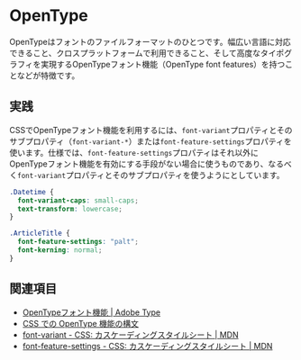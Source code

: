 # OpenType

OpenTypeはフォントのファイルフォーマットのひとつです。幅広い言語に対応できること、クロスプラットフォームで利用できること、そして高度なタイポグラフィを実現するOpenTypeフォント機能（OpenType font features）を持つことなどが特徴です。

## 実践

CSSでOpenTypeフォント機能を利用するには、`font-variant`プロパティとそのサブプロパティ（`font-variant-*`）または`font-feature-settings`プロパティを使います。仕様では、`font-feature-settings`プロパティはそれ以外にOpenTypeフォント機能を有効にする手段がない場合に使うものであり、なるべく`font-variant`プロパティとそのサブプロパティを使うようにとしています。

```css
.Datetime {
  font-variant-caps: small-caps;
  text-transform: lowercase;
}

.ArticleTitle {
  font-feature-settings: "palt";
  font-kerning: normal;
}
```

## 関連項目

- [OpenTypeフォント機能 | Adobe Type](https://www.adobe.com/jp/products/type/opentype.html)
- [CSS での OpenType 機能の構文 ](https://helpx.adobe.com/jp/fonts/using/open-type-syntax.html)
- [font-variant - CSS: カスケーディングスタイルシート | MDN](https://developer.mozilla.org/ja/docs/Web/CSS/font-variant)
- [font-feature-settings - CSS: カスケーディングスタイルシート | MDN](https://developer.mozilla.org/ja/docs/Web/CSS/font-feature-settings)
